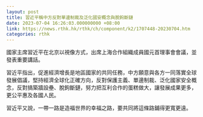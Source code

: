 ```yaml
---
layout: post
title: 習近平稱中方反對單邊制裁及泛化國安概念與脫鉤斷鏈
date: 2023-07-04 16:26:03.000000000 +08:00
link: https://news.rthk.hk/rthk/ch/component/k2/1707448-20230704.htm
categories: rthk
---
```


國家主席習近平在北京以視像方式，出席上海合作組織成員國元首理事會會議，並發表重要講話。

習近平指出，促進經濟增長是地區國家的共同任務，中方願意與各方一同落實全球發展倡議，堅持經濟全球化正確方向，反對保護主義、單邊制裁、泛化國家安全概念，反對搞築牆設壘、脫鉤斷鏈，努力把互利合作的蛋糕做大，讓發展成果更多，更公平惠及各國人民。

習近平又說，一帶一路是造福世界的幸福之路，要共同將這條路鋪得更寬更遠。

